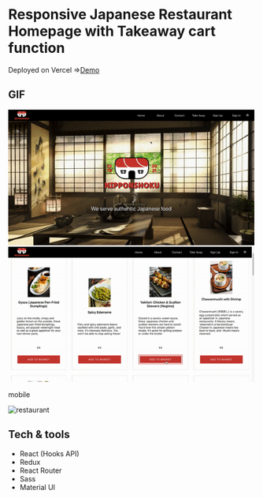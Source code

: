 # Responsive Japanese Restaurant Homepage with Takeaway cart function 

Deployed on Vercel
=>[Demo](https://japanese-app.vercel.app/)

## GIF

<img src="/satsuki.gif" alt="restaurant" width="500px" />



<img src="/cart2.gif" alt="restaurant" width="500px" />

mobile


<img src="/mobile.gif" alt="restaurant" width="500px" />


## Tech & tools

- React (Hooks API)
- Redux
- React Router
- Sass
- Material UI



